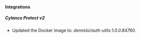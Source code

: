 #### Integrations
##### Cylance Protect v2
- Updated the Docker image to: *demisto/auth-utils:1.0.0.84760*.
